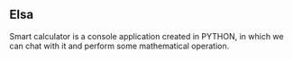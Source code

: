 ## Elsa
Smart calculator is a console application created in PYTHON,
in which we can chat with it and perform some mathematical operation. 
